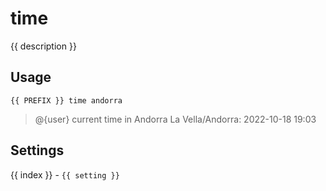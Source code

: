 # time

<script setup>
import { PREFIX } from "../../helpers/constants.js"
import { settings as s } from "../../settings/time.js"
const { description, ...settings } = s
</script>

{{ description }}

## Usage

`{{ PREFIX }} time andorra`

> @{user} current time in Andorra La Vella/Andorra: 2022-10-18 19:03 

## Settings
<div v-for="(setting, index) in settings">
{{ index }} - <code>{{ setting }}</code>
</div>
